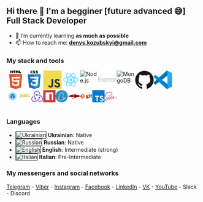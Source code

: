 ## Hi there 👋 I'm a begginer [future advanced 😅] Full Stack Developer

- 🌱 I’m currently learning **as much as possible**
- 📫 How to reach me: **denys.kozubskyi@gmail.com**
<!-- - 🔭 I’m currently working on ... -->

<!-- - 👯 I’m looking to collaborate on ...
- 🤔 I’m looking for help with ...
- 💬 Ask me about ... -->

<!-- - 😄 Pronouns: ...
- ⚡ Fun fact: ... -->

### My stack and tools

<img align="left" alt="HTML5" title="HTML5" width="48px" src="https://raw.githubusercontent.com/github/explore/80688e429a7d4ef2fca1e82350fe8e3517d3494d/topics/html/html.png" />
<img align="left" alt="CSS3" title="CSS3" width="48px" src="https://raw.githubusercontent.com/github/explore/80688e429a7d4ef2fca1e82350fe8e3517d3494d/topics/css/css.png" />
<img align="left" alt="JavaScript" title="JavaScript" width="48px" src="https://raw.githubusercontent.com/github/explore/80688e429a7d4ef2fca1e82350fe8e3517d3494d/topics/javascript/javascript.png" />
<img align="left" alt="React" title="React" width="48px" src="https://raw.githubusercontent.com/github/explore/80688e429a7d4ef2fca1e82350fe8e3517d3494d/topics/react/react.png" />
<img align="left" alt="Node.js" title="Node.js" width="48px" src="https://miro.medium.com/max/1000/1*TGwJKcxY8kGEenRLLedeLw.png" />
<img align="left" alt="Express" title="Express" width="48px" src="https://raw.githubusercontent.com/github/explore/80688e429a7d4ef2fca1e82350fe8e3517d3494d/topics/express/express.png" />
<img align="left" alt="MongoDB" title="MongoDB" width="48px" src="https://cdn.icon-icons.com/icons2/2415/PNG/512/mongodb_original_wordmark_logo_icon_146425.png" />
<img align="left" alt="GitHub" title="GitHub" width="48px" src="https://raw.githubusercontent.com/github/explore/78df643247d429f6cc873026c0622819ad797942/topics/github/github.png" />
<img align="left" alt="Visual Studio Code" title="Visual Studio Code" width="48px" src="https://raw.githubusercontent.com/github/explore/80688e429a7d4ef2fca1e82350fe8e3517d3494d/topics/visual-studio-code/visual-studio-code.png" />

<br/>
<br/>
<br/>

<img align="top" alt="Sass" title="Sass" width="32px" src="https://raw.githubusercontent.com/github/explore/80688e429a7d4ef2fca1e82350fe8e3517d3494d/topics/sass/sass.png" />
<img align="left" alt="Webpack" title="Webpack" width="32px" src="https://raw.githubusercontent.com/github/explore/80688e429a7d4ef2fca1e82350fe8e3517d3494d/topics/webpack/webpack.png" />
<img align="left" alt="Babel" title="Babel" width="32px" src="https://raw.githubusercontent.com/github/explore/80688e429a7d4ef2fca1e82350fe8e3517d3494d/topics/babel/babel.png" />
<img align="left" alt="Redux" title="Redux" width="32px" src="https://raw.githubusercontent.com/github/explore/80688e429a7d4ef2fca1e82350fe8e3517d3494d/topics/redux/redux.png" />
<img align="left" alt="npm" title="npm" width="32px" src="https://raw.githubusercontent.com/github/explore/80688e429a7d4ef2fca1e82350fe8e3517d3494d/topics/npm/npm.png" />
<img align="left" alt="Yarn" title="Yarn" width="32px" src="https://raw.githubusercontent.com/github/explore/bf101b8b748365dbfccbb8ef4a1cf6832795830e/topics/yarn/yarn.png" />
<img align="left" alt="Mongoose" title="Mongoose" width="32px" src="https://raw.githubusercontent.com/github/explore/80688e429a7d4ef2fca1e82350fe8e3517d3494d/topics/mongoose/mongoose.png" />
<img align="left" alt="Git" title="Git" width="32px" src="https://raw.githubusercontent.com/github/explore/80688e429a7d4ef2fca1e82350fe8e3517d3494d/topics/git/git.png" />
<img align="left" alt="TypeScript" title="TypeScript" width="32px" src="https://raw.githubusercontent.com/github/explore/80688e429a7d4ef2fca1e82350fe8e3517d3494d/topics/typescript/typescript.png" />

<br/>
<br/>

### Languages

* <img style="border: 1px solid black" alt="Ukrainian" title="Ukrainian" width="18px" height="12px" src="https://upload.wikimedia.org/wikipedia/commons/thumb/4/49/Flag_of_Ukraine.svg/800px-Flag_of_Ukraine.svg.png" /> **Ukrainian**: Native
* <img style="border: 1px solid black" alt="Russian" title="Russian" width="18px" height="12px" src="https://upload.wikimedia.org/wikipedia/commons/thumb/3/37/Anti-war_flag_of_Russian_protesters_%282022%29.svg/2560px-Anti-war_flag_of_Russian_protesters_%282022%29.svg.png" /> **Russian**: Native
* <img style="border: 1px solid black" alt="English" title="English" width="18px" height="12px" src="https://upload.wikimedia.org/wikipedia/en/thumb/a/ae/Flag_of_the_United_Kingdom.svg/2880px-Flag_of_the_United_Kingdom.svg.png" /> **English**: Intermediate (strong)
* <img style="border: 1px solid black" alt="Italian" title="Italian" width="18px" height="12px" src="https://upload.wikimedia.org/wikipedia/en/thumb/0/03/Flag_of_Italy.svg/1599px-Flag_of_Italy.svg.png?20111003040337" /> **Italian**: Pre-Intermediate

<!-- ### Portfolio

in process... -->

### My messengers and social networks

[Telegram](https://t.me/kozubskyi "t.me/kozubskyi") -
[Viber](https://viber.click/380991050088 "viber.click/380991050088") -
[Instagram](https://instagram.com/k0zubskyi "instagram.com/k0zubskyi") -
[Facebook](https://www.facebook.com/k0zubskyi "facebook.com/k0zubskyi") -
[LinkedIn](https://www.linkedin.com/in/denys-kozubskyi-079162209 "linkedin.com/in/denys-kozubskyi-079162209") -
[VK](https://www.vk.com/denys.kozubskyi "vk.com/denys.kozubskyi") -
[YouTube](https://www.youtube.com/channel/UC1LJkISE-QnmOiSTk3TImPg "YouTube") -
Slack -
Discord

